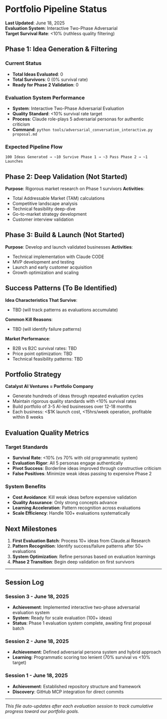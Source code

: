 # Portfolio Pipeline Status

**Last Updated**: June 18, 2025  
**Evaluation System**: Interactive Two-Phase Adversarial  
**Target Survival Rate**: <10% (ruthless quality filtering)

## Phase 1: Idea Generation & Filtering

### Current Status
- **Total Ideas Evaluated**: 0
- **Total Survivors**: 0 (0% survival rate)
- **Ready for Phase 2 Validation**: 0

### Evaluation System Performance
- **System**: Interactive Two-Phase Adversarial Evaluation
- **Quality Standard**: <10% survival rate target
- **Process**: Claude role-plays 5 adversarial personas for authentic criticism
- **Command**: `python tools/adversarial_conversation_interactive.py proposal.md`

### Expected Pipeline Flow
```
100 Ideas Generated → ~10 Survive Phase 1 → ~3 Pass Phase 2 → ~1 Launches
```

## Phase 2: Deep Validation (Not Started)
**Purpose**: Rigorous market research on Phase 1 survivors
**Activities**:
- Total Addressable Market (TAM) calculations
- Competitive landscape analysis
- Technical feasibility deep-dive
- Go-to-market strategy development
- Customer interview validation

## Phase 3: Build & Launch (Not Started)
**Purpose**: Develop and launch validated businesses
**Activities**:
- Technical implementation with Claude CODE
- MVP development and testing
- Launch and early customer acquisition
- Growth optimization and scaling

## Success Patterns (To Be Identified)

**Idea Characteristics That Survive**:
- TBD (will track patterns as evaluations accumulate)

**Common Kill Reasons**:
- TBD (will identify failure patterns)

**Market Performance**:
- B2B vs B2C survival rates: TBD
- Price point optimization: TBD
- Technical feasibility patterns: TBD

## Portfolio Strategy

**Catalyst AI Ventures = Portfolio Company**
- Generate hundreds of ideas through repeated evaluation cycles
- Maintain rigorous quality standards with <10% survival rates
- Build portfolio of 3-5 AI-led businesses over 12-18 months
- Each business: <$1K launch cost, <15hrs/week operation, profitable within 8 weeks

## Evaluation Quality Metrics

### Target Standards
- **Survival Rate**: <10% (vs 70% with old programmatic system)
- **Evaluation Rigor**: All 5 personas engage authentically
- **Pivot Success**: Borderline ideas improved through constructive criticism
- **False Positives**: Minimize weak ideas passing to expensive Phase 2

### System Benefits
- **Cost Avoidance**: Kill weak ideas before expensive validation
- **Quality Assurance**: Only strong concepts advance
- **Learning Acceleration**: Pattern recognition across evaluations
- **Scale Efficiency**: Handle 100+ evaluations systematically

## Next Milestones

1. **First Evaluation Batch**: Process 10+ ideas from Claude.ai Research
2. **Pattern Recognition**: Identify success/failure patterns after 50+ evaluations  
3. **System Optimization**: Refine personas based on evaluation learnings
4. **Phase 2 Transition**: Begin deep validation on first survivors

---

## Session Log

### Session 3 - June 18, 2025
- **Achievement**: Implemented interactive two-phase adversarial evaluation system
- **System**: Ready for scale evaluation (100+ ideas)
- **Status**: Phase 1 evaluation system complete, awaiting first proposal batch

### Session 2 - June 18, 2025  
- **Achievement**: Defined adversarial persona system and hybrid approach
- **Learning**: Programmatic scoring too lenient (70% survival vs <10% target)

### Session 1 - June 18, 2025
- **Achievement**: Established repository structure and framework
- **Discovery**: GitHub MCP integration for direct commits

---

*This file auto-updates after each evaluation session to track cumulative progress toward our portfolio goals.*